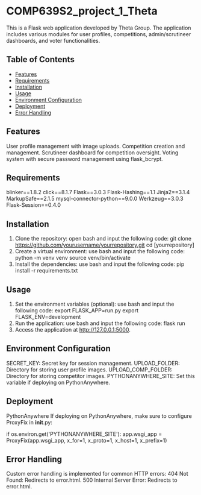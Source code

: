 # COMP639S2_project_1_Theta

This is a Flask web application developed by Theta Group. The application includes various modules for user profiles, competitions, admin/scrutineer dashboards, and voter functionalities. 

## Table of Contents

- [Features](#features)
- [Requirements](#requirements)
- [Installation](#installation)
- [Usage](#usage)
- [Environment Configuration](#environment-configuration)
- [Deployment](#deployment)
- [Error Handling](#error-handling)

## Features
User profile management with image uploads.
Competition creation and management.
Scrutineer dashboard for competition oversight.
Voting system with secure password management using flask_bcrypt.

## Requirements
blinker==1.8.2
click==8.1.7
Flask==3.0.3
Flask-Hashing==1.1
Jinja2==3.1.4
MarkupSafe==2.1.5
mysql-connector-python==9.0.0
Werkzeug==3.0.3
Flask-Session==0.4.0

## Installation
1. Clone the repository:
open bash and input the following code:
git clone https://github.com/yourusername/yourrepository.git
cd [yourrepository]
2. Create a virtual environment:
use bash and input the following code:
python -m venv venv
source venv/bin/activate
3. Install the dependencies:
use bash and input the following code:
pip install -r requirements.txt

## Usage
1. Set the environment variables (optional):
use bash and input the following code:
export FLASK_APP=run.py
export FLASK_ENV=development
2. Run the application:
use bash and input the following code:
flask run
3. Access the application at http://127.0.0.1:5000.

## Environment Configuration
SECRET_KEY: Secret key for session management.
UPLOAD_FOLDER: Directory for storing user profile images.
UPLOAD_COMP_FOLDER: Directory for storing competitor images.
PYTHONANYWHERE_SITE: Set this variable if deploying on PythonAnywhere.

## Deployment
PythonAnywhere
If deploying on PythonAnywhere, make sure to configure ProxyFix in __init__.py:

if os.environ.get('PYTHONANYWHERE_SITE'):
    app.wsgi_app = ProxyFix(app.wsgi_app, x_for=1, x_proto=1, x_host=1, x_prefix=1)

## Error Handling
Custom error handling is implemented for common HTTP errors:
404 Not Found: Redirects to error.html.
500 Internal Server Error: Redirects to error.html.

